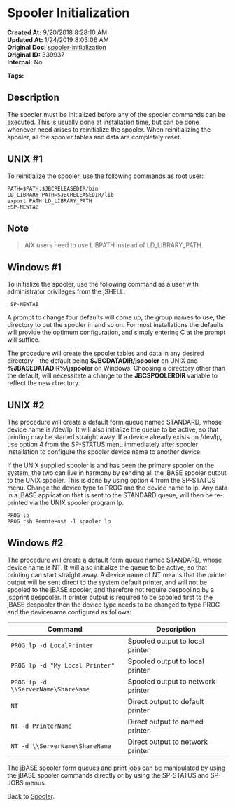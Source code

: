 # Spooler Initialization

**Created At:** 9/20/2018 8:28:10 AM  
**Updated At:** 1/24/2019 8:03:06 AM  
**Original Doc:** [spooler-initialization](https://docs.jbase.com/44205-spooler/spooler-initialization)  
**Original ID:** 339937  
**Internal:** No  

**Tags:**
<badge text='spooler' vertical='middle' />

## Description

The spooler must be initialized before any of the spooler commands can be executed. This is usually done at installation time, but can be done whenever need arises to reinitialize the spooler. When reinitializing the spooler, all the spooler tables and data are completely reset.

## UNIX #1

To reinitialize the spooler, use the following commands as root user:

```
PATH=$PATH:$JBCRELEASEDIR/bin
LD_LIBRARY_PATH=$JBCRELEASEDIR/lib
export PATH LD_LIBRARY_PATH
:SP-NEWTAB
```

## Note

> AIX users need to use LIBPATH instead of LD\_LIBRARY\_PATH.

## Windows #1

To initialize the spooler, use the following command as a user with administrator privileges from the jSHELL.

```
 SP-NEWTAB
```

A prompt to change four defaults will come up, the group names to use, the directory to put the spooler in and so on. For most installations the defaults will provide the optimum configuration, and simply entering C at the prompt will suffice.

The procedure will create the spooler tables and data in any desired directory - the default being **$JBCDATADIR/jspooler** on UNIX and **%JBASEDATADIR%\jspooler** on Windows. Choosing a directory other than the default, will necessitate a change to the **JBCSPOOLERDIR** variable to reflect the new directory.

## UNIX #2

The procedure will create a default form queue named STANDARD, whose device name is /dev/lp. It will also initialize the queue to be active, so that printing may be started straight away. If a device already exists on /dev/lp, use option 4 from the SP-STATUS menu immediately after spooler installation to configure the spooler device name to another device.

If the UNIX supplied spooler is and has been the primary spooler on the system, the two can live in harmony by sending all the jBASE spooler output to the UNIX spooler. This is done by using option 4 from the SP-STATUS menu. Change the device type to PROG and the device name to lp. Any data in a jBASE application that is sent to the STANDARD queue, will then be re-printed via the UNIX spooler program lp.

```
PROG lp
PROG rsh RemoteHost -l spooler lp
```

## Windows #2

The procedure will create a default form queue named STANDARD, whose device name is NT. It will also initialize the queue to be active, so that printing can start straight away. A device name of NT means that the printer output will be sent direct to the system default printer, and will not be spooled to the jBASE spooler, and therefore not require despooling by a jspprint despooler. If printer output is required to be spooled first to the jBASE despooler then the device type needs to be changed to type PROG and the devicename configured as follows:

| Command  | Description |
| --- | --- |
| `PROG lp -d LocalPrinter` | Spooled output to local printer |
| `PROG lp -d "My Local Printer"` | Spooled output to local printer |
| `PROG lp -d \\ServerName\ShareName` | Spooled output to network printer |
| `NT` | Direct output to default printer |
| `NT -d PrinterName` | Direct output to named printer |
| `NT -d \\ServerName\ShareName` | Direct output to network printer |

The jBASE spooler form queues and print jobs can be manipulated by using the jBASE spooler commands directly or by using the SP-STATUS and SP-JOBS menus.

Back to [Spooler](./../jbase-spooler).
